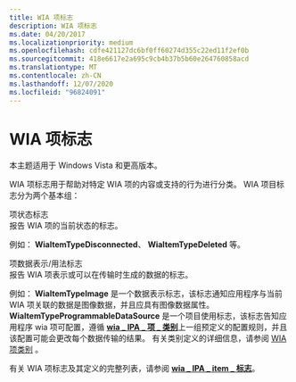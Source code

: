 ```yaml
---
title: WIA 项标志
description: WIA 项标志
ms.date: 04/20/2017
ms.localizationpriority: medium
ms.openlocfilehash: cdfe421127dc6bf0ff60274d355c22ed11f2ef0b
ms.sourcegitcommit: 418e6617e2a695c9cb4b37b5b60e264760858acd
ms.translationtype: MT
ms.contentlocale: zh-CN
ms.lasthandoff: 12/07/2020
ms.locfileid: "96824091"
---
```

# <a name="wia-item-flags"></a>WIA 项标志





本主题适用于 Windows Vista 和更高版本。

WIA 项标志用于帮助对特定 WIA 项的内容或支持的行为进行分类。 WIA 项目标志分为两个基本组：

<a href="" id="item-status-flags"></a>项状态标志  
报告 WIA 项的当前状态的标志。

例如： **WiaItemTypeDisconnected**、 **WiaItemTypeDeleted** 等。

<a href="" id="item-data-representation-usage-flags"></a>项数据表示/用法标志  
报告 WIA 项表示或可以在传输时生成的数据的标志。

例如： **WiaItemTypeImage** 是一个数据表示标志，该标志通知应用程序与当前 WIA 项关联的数据是图像数据，并且应具有图像数据属性。 **WiaItemTypeProgrammableDataSource** 是一个项目使用标志，该标志告知应用程序 wia 项可配置，遵循 [**wia \_ IPA \_ 项 \_ 类别**](./wia-ipa-item-category.md)上一组预定义的配置规则，并且该配置可能会更改每个数据传输的结果。 有关类别定义的详细信息，请参阅 [WIA 项类别](wia-item-categories.md) 。

有关 WIA 项标志及其定义的完整列表，请参阅 [**wia \_ IPA \_ item \_ 标志**](./wia-ipa-item-flags.md)。

 

